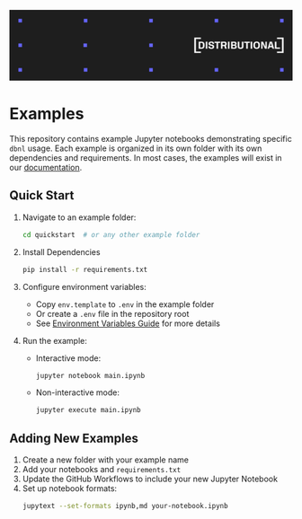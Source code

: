 ![Distributional](distributional_logo.png)

# Examples

This repository contains example Jupyter notebooks demonstrating specific `dbnl` usage. Each example is organized in its own folder with its own dependencies and requirements. In most cases, the examples will exist in our [documentation](https://docs.dbnl.com).

## Quick Start

1. Navigate to an example folder:
   ```sh
   cd quickstart  # or any other example folder
   ```

2. Install Dependencies
   ```sh
   pip install -r requirements.txt
   ```

4. Configure environment variables:
   - Copy `env.template` to `.env` in the example folder
   - Or create a `.env` file in the repository root
   - See [Environment Variables Guide](https://docs.dbnl.com/install-sdk#environment-variables) for more details

5. Run the example:
   - Interactive mode:
     ```sh
     jupyter notebook main.ipynb
     ```
   - Non-interactive mode:
     ```sh
     jupyter execute main.ipynb
     ```

## Adding New Examples

1. Create a new folder with your example name
2. Add your notebooks and `requirements.txt`
3. Update the GitHub Workflows to include your new Jupyter Notebook
4. Set up notebook formats:
   ```bash
   jupytext --set-formats ipynb,md your-notebook.ipynb
   ```
